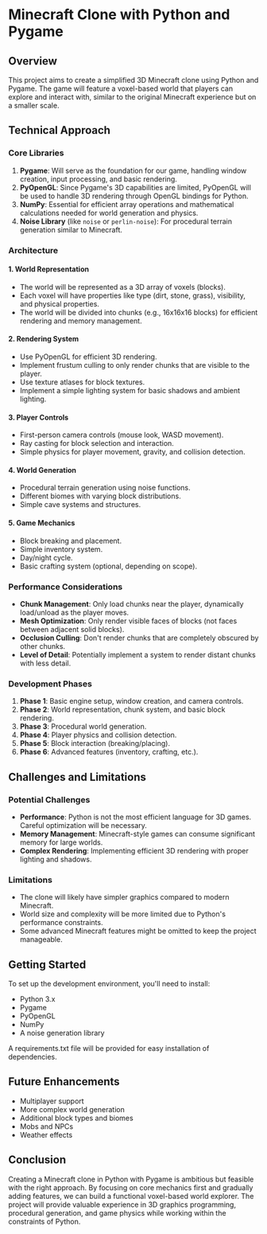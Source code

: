 # Minecraft Clone with Python and Pygame

## Overview
This project aims to create a simplified 3D Minecraft clone using Python and Pygame. The game will feature a voxel-based world that players can explore and interact with, similar to the original Minecraft experience but on a smaller scale.

## Technical Approach

### Core Libraries
1. **Pygame**: Will serve as the foundation for our game, handling window creation, input processing, and basic rendering.
2. **PyOpenGL**: Since Pygame's 3D capabilities are limited, PyOpenGL will be used to handle 3D rendering through OpenGL bindings for Python.
3. **NumPy**: Essential for efficient array operations and mathematical calculations needed for world generation and physics.
4. **Noise Library** (like `noise` or `perlin-noise`): For procedural terrain generation similar to Minecraft.

### Architecture

#### 1. World Representation
- The world will be represented as a 3D array of voxels (blocks).
- Each voxel will have properties like type (dirt, stone, grass), visibility, and physical properties.
- The world will be divided into chunks (e.g., 16x16x16 blocks) for efficient rendering and memory management.

#### 2. Rendering System
- Use PyOpenGL for efficient 3D rendering.
- Implement frustum culling to only render chunks that are visible to the player.
- Use texture atlases for block textures.
- Implement a simple lighting system for basic shadows and ambient lighting.

#### 3. Player Controls
- First-person camera controls (mouse look, WASD movement).
- Ray casting for block selection and interaction.
- Simple physics for player movement, gravity, and collision detection.

#### 4. World Generation
- Procedural terrain generation using noise functions.
- Different biomes with varying block distributions.
- Simple cave systems and structures.

#### 5. Game Mechanics
- Block breaking and placement.
- Simple inventory system.
- Day/night cycle.
- Basic crafting system (optional, depending on scope).

### Performance Considerations
- **Chunk Management**: Only load chunks near the player, dynamically load/unload as the player moves.
- **Mesh Optimization**: Only render visible faces of blocks (not faces between adjacent solid blocks).
- **Occlusion Culling**: Don't render chunks that are completely obscured by other chunks.
- **Level of Detail**: Potentially implement a system to render distant chunks with less detail.

### Development Phases

1. **Phase 1**: Basic engine setup, window creation, and camera controls.
2. **Phase 2**: World representation, chunk system, and basic block rendering.
3. **Phase 3**: Procedural world generation.
4. **Phase 4**: Player physics and collision detection.
5. **Phase 5**: Block interaction (breaking/placing).
6. **Phase 6**: Advanced features (inventory, crafting, etc.).

## Challenges and Limitations

### Potential Challenges
- **Performance**: Python is not the most efficient language for 3D games. Careful optimization will be necessary.
- **Memory Management**: Minecraft-style games can consume significant memory for large worlds.
- **Complex Rendering**: Implementing efficient 3D rendering with proper lighting and shadows.

### Limitations
- The clone will likely have simpler graphics compared to modern Minecraft.
- World size and complexity will be more limited due to Python's performance constraints.
- Some advanced Minecraft features might be omitted to keep the project manageable.

## Getting Started
To set up the development environment, you'll need to install:
- Python 3.x
- Pygame
- PyOpenGL
- NumPy
- A noise generation library

A requirements.txt file will be provided for easy installation of dependencies.

## Future Enhancements
- Multiplayer support
- More complex world generation
- Additional block types and biomes
- Mobs and NPCs
- Weather effects

## Conclusion
Creating a Minecraft clone in Python with Pygame is ambitious but feasible with the right approach. By focusing on core mechanics first and gradually adding features, we can build a functional voxel-based world explorer. The project will provide valuable experience in 3D graphics programming, procedural generation, and game physics while working within the constraints of Python.

